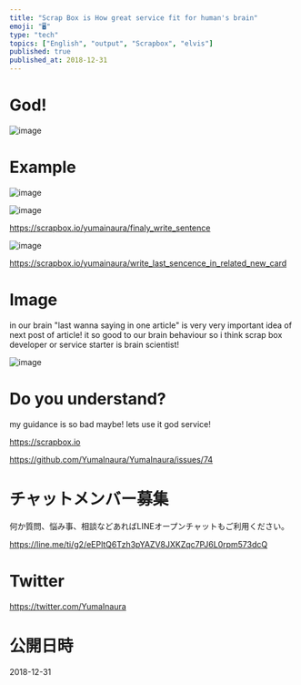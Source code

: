 ```yaml
---
title: "Scrap Box is How great service fit for human's brain"
emoji: "🖥"
type: "tech"
topics: ["English", "output", "Scrapbox", "elvis"]
published: true
published_at: 2018-12-31
---
```


# God!

![image](https://user-images.githubusercontent.com/13635059/50553426-d3b0bf80-0ce9-11e9-9e6a-deaa3b579714.png)

# Example

![image](https://user-images.githubusercontent.com/13635059/50553438-fd69e680-0ce9-11e9-9d05-60ab15e08f0c.png)

![image](https://user-images.githubusercontent.com/13635059/50553441-18d4f180-0cea-11e9-9318-05d3f008b9d5.png)

https://scrapbox.io/yumainaura/finaly_write_sentence

![image](https://user-images.githubusercontent.com/13635059/50553452-4457dc00-0cea-11e9-8703-4d496c06e2e8.png)

https://scrapbox.io/yumainaura/write_last_sencence_in_related_new_card

# Image

in our brain "last wanna saying in one article" is very very important idea of next post of article!
it so good to our brain behaviour 
so i think scrap box developer or service starter is brain scientist!

![image](https://user-images.githubusercontent.com/13635059/50553427-db706400-0ce9-11e9-8151-d42ae4899656.png)

# Do you understand?

my guidance is so bad maybe!
lets use it god service!

https://scrapbox.io


https://github.com/YumaInaura/YumaInaura/issues/74








<!-- Update From Qiita API -->

# チャットメンバー募集


何か質問、悩み事、相談などあればLINEオープンチャットもご利用ください。

https://line.me/ti/g2/eEPltQ6Tzh3pYAZV8JXKZqc7PJ6L0rpm573dcQ





# Twitter


https://twitter.com/YumaInaura


<!-- Update From Qiita API -->



# 公開日時

2018-12-31
